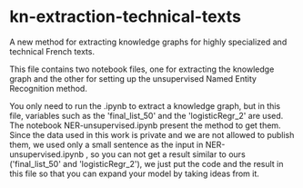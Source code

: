 # kn-extraction-technical-texts
A new method for extracting knowledge graphs for highly specialized and technical French texts.

This file contains two notebook files, one for extracting the knowledge graph and the other for setting up the unsupervised Named Entity Recognition method.

You only need to run the .ipynb to extract a knowledge graph, but in this file, variables such as the 'final_list_50' and the 'logisticRegr_2' are used. The notebook NER-unsupervised.ipynb present the method to get them. Since the data used in this work is private and we are not allowed to publish them, we used only a small sentence as the input in NER-unsupervised.ipynb , so you can not get a result similar to ours ('final_list_50' and 'logisticRegr_2'), we just put the code and the result in this file so that you can expand your model by taking ideas from it.
